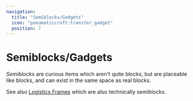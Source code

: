```yaml
---
navigation:
  title: "Semiblocks/Gadgets"
  icon: "pneumaticcraft:transfer_gadget"
  position: 7
---
```


# Semiblocks/Gadgets

*Semiblocks* are curious items which aren't quite blocks, but are placeable like blocks, and can exist in the same space as real blocks.

See also [Logistics Frames](./frames.md) which are also technically semiblocks.

<SubPages />